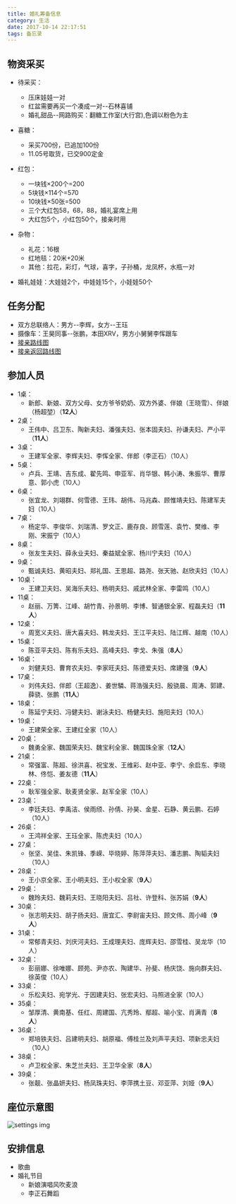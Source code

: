 ```yaml
---
title: 婚礼筹备信息
category: 生活
date: 2017-10-14 22:17:51
tags: 备忘录
---
```


## 物资采买
- 待采买：
    - 压床娃娃一对
    - 红盆需要再买一个凑成一对--石林喜铺
    - 婚礼甜品--网路购买：翻糖工作室(大行宫),色调以粉色为主

- 喜糖：
    - 采买700份，已追加100份
    - 11.05号取货，已交900定金
- 红包：
    - 一块钱×200个=200
    - 5块钱×114个=570
    - 10块钱×50张=500
    - 三个大红包58，68，88，婚礼宴席上用
    - 大红包5个，小红包50个，接亲时用
- 杂物：
    - 礼花：16根
    - 红地毯：20米+20米
    - 其他：拉花，彩灯，气球，喜字，子孙桶，龙凤杯，水瓶一对
- 婚礼娃娃：大娃娃2个，中娃娃15个，小娃娃50个
## 任务分配
- 双方总联络人：男方--李辉，女方--王珏
- 摄像车：王昊同事--张鹏，本田XRV，男方小舅舅李恽跟车
- [接亲路线图](http://j.map.baidu.com/xx4TN)
- [接亲返回路线图](http://j.map.baidu.com/tw5TN)

## 参加人员
- 1桌：
    - 新郎、新娘、双方父母、女方爷爷奶奶、双方外婆、伴娘（王晓雪）、伴娘（杨超堃）（**12人**）
- 2桌：
    - 王伟中、吕卫东、陶新夫妇、潘强夫妇、张本固夫妇、孙谦夫妇、严小平（**11人**）
- 3桌：
    - 王建军全家、李辉夫妇、李恽全家、伴郎（李正石）（10人）
- 5桌：
    - 卢兵、王靖、吉东成、翟先鸣、申亚军、肖华银、韩小涛、朱振华、曹厚意、郭小虎（10人）
- 6桌：
    - 张宜龙、刘翊群、何雪德、王玮、胡伟、马兆森、顾惟靖夫妇、陈建军夫妇（10人）
- 7桌：
    - 杨定华、李俊华、刘瑞清、罗文正、鹿存良、顾雪莲、袁竹、樊维、李刚、宋振宁（10人）
- 8桌：
    - 张友生夫妇、薛永业夫妇、秦益斌全家、杨川宁夫妇（10人）
- 9桌：
    - 甄诚夫妇、黄昭夫妇、郑礼国、王思超、路尧、张天驰、赵欣夫妇（10人）
- 10桌：
    - 王建卫夫妇、吴海乐夫妇、杨明夫妇、戚武林全家、李雷鸣（10人）
- 11桌：
    - 赵丽、万箐、江峰、胡竹青、孙景明、李博、智通银全家、程磊夫妇（**11人**）
- 12桌：
    - 周宽义夫妇、唐大喜夫妇、韩龙夫妇、王江平夫妇、陆江辉、越南（10人）
- 15桌：
    - 陈亚平夫妇、陈有乐夫妇、高峰夫妇、李戈、朱强（**8人**）
- 16桌：
    - 刘健夫妇、曹育农夫妇、李家旺夫妇、陈德爱夫妇、席建强（**9人**）
- 17桌：
    - 刘伟夫妇、伴郎（王超逸）、姜世驎、蒋浩强夫妇、殷骁晨、周涛、郭建、薛骁、张鹏（**11人**）
- 18桌：
    - 陈延宁夫妇、冯健夫妇、谢泳夫妇、杨健夫妇、施阳夫妇（10人）
- 19桌：
    - 王建荣全家、王建红全家（10人）
- 20桌：
    - 魏勇全家、魏国荣夫妇、魏宝利全家、魏国珠全家（**12人**）
- 21桌：
    - 常强富、陈超、徐洪喜、祝宝发、王维彩、赵中亚、李宁、余启东、李晓林、佟恺、姜友德（**11人**）
- 22桌：
    - 耿军强全家、耿麦贤全家、赵军全家（10人）
- 23桌：
    - 李廷夫妇、李禹洁、侯雨颀、孙倩、孙昊、金星、石静、黄云鹏、石婷（10人）
- 26桌：
    - 王鸿祥全家、王珏全家、陈虎夫妇（10人）
- 27桌：
    - 张坚、吴佳、朱凯锋、季嵘、毕晓婷、陈萍萍夫妇、潘志鹏、陶韬夫妇（10人）
- 28桌：
    - 王小京全家、王小明夫妇、王小权全家（**9人**）
- 29桌：
    - 魏玲夫妇、魏莉夫妇、王晓阳夫妇、吕社、许登科、张苏娟（**9人**）
- 30桌：
    - 张志明夫妇、胡子扬夫妇、唐宜汇、李尉宙夫妇、顾文伟、周小峰（**9人**）
- 31桌：
    - 常郁青夫妇、刘庆河夫妇、王成理夫妇、庞辉夫妇、邵雪桂、吴龙华（10人）
- 32桌：
    - 彭丽娜、徐唯娜、顾苑、尹亦农、陶建华、孙斐、杨庆饶、施向群夫妇、徐英俊（10人）
- 33桌：
    - 乐松夫妇、宛学光、于因建夫妇、张宏夫妇、马照进全家（10人）
- 35桌：
    - 邹厚清、黄南基、任红、周建国、亢秀玲、鄢超、喻小宝、肖满青（**8人**）
- 36桌：
    - 郑培铁夫妇、吕建明夫妇、胡原福、傅桂兰及刘声平夫妇、项新忠夫妇（10人）
- 38桌：
    - 卢卫权全家、朱芝兰夫妇、王卫华全家（**8人**）
- 39桌：
    - 张靓、张晶妍夫妇、杨凤珠夫妇、李萍携土豆、邓亚萍、刘娅（**9人**）


## 座位示意图
![settings img](/images/settings.jpg)

## 安排信息
- 歌曲
- 婚礼节目
    - 新娘演唱风吹麦浪
    - 李正石舞蹈